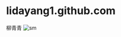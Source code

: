 # lidayang1.github.com
柳青青
![sm](https://user-images.githubusercontent.com/29617717/27414782-e30a0984-5735-11e7-893e-8594f9956499.jpg)
